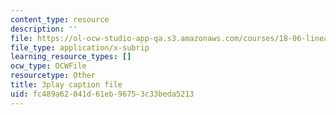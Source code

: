 ```yaml
---
content_type: resource
description: ''
file: https://ol-ocw-studio-app-qa.s3.amazonaws.com/courses/18-06-linear-algebra-spring-2010/fc489a62041d61eb96753c33beda5213_6-wh6yvk6uc.srt
file_type: application/x-subrip
learning_resource_types: []
ocw_type: OCWFile
resourcetype: Other
title: 3play caption file
uid: fc489a62-041d-61eb-9675-3c33beda5213
---
```

